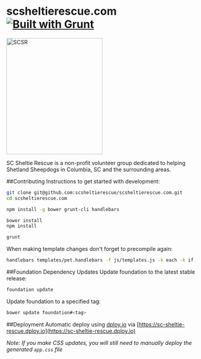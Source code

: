 # scsheltierescue.com [![Built with Grunt](https://cdn.gruntjs.com/builtwith.png)](http://gruntjs.com/)

<img src="https://raw.github.com/alexdiliberto/scsheltierescue.com/master/img/SCSR-Logo-New-Transparent_500x606.png" alt="SCSR" title="SCSR" width="250" height="303">

SC Sheltie Rescue is a non-profit volunteer group dedicated to helping Shetland Sheepdogs in Columbia, SC and the surrounding areas.

##Contributing
Instructions to get started with development:
```sh
git clone git@github.com:scsheltierescue/scsheltierescue.com.git
cd scsheltierescue.com

npm install -g bower grunt-cli handlebars

bower install
npm install

grunt
```

When making template changes don't forget to precompile again:
```sh
handlebars templates/pet.handlebars -f js/templates.js -k each -k if
```

##Foundation Dependency Updates
Update foundation to the latest stable release:
```sh
foundation update
```

Update foundation to a specified tag:
```sh
bower update foundation#<tag>
```

##Deployment
Automatic deploy using [dploy.io](dploy.io) via [https://sc-sheltie-rescue.dploy.io](https://sc-sheltie-rescue.dploy.io)

*Note: If you make CSS updates, you will still need to manually deploy the generated `app.css` file*
